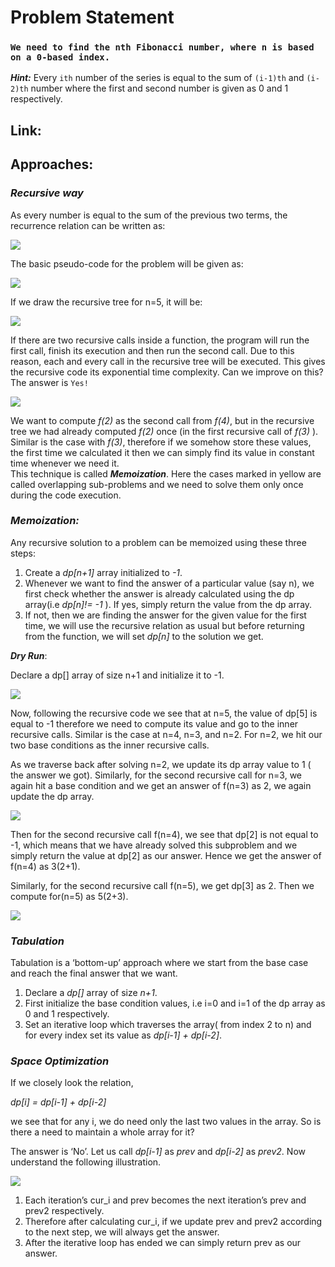 # Problem Statement
### `We need to find the nth Fibonacci number, where n is based on a 0-based index.`

***Hint:*** Every `ith` number of the series is equal to the sum of `(i-1)th` and `(i-2)th` number where the first and second number is given as 0 and 1 respectively.

## Link: 

## Approaches:

### ***Recursive way***

As every number is equal to the sum of the previous two terms, the recurrence relation can be written as:

<img src="https://user-images.githubusercontent.com/66131928/164275819-a5e9a963-6185-4dbb-abb9-3c9b16ebf3e4.png"></img>

The basic pseudo-code for the problem will be given as:

<img src="https://lh5.googleusercontent.com/UK4N8ZsaDe1E50UvVoW5QMGpHztH6dHArb8pAQ-prDBSz5ZYAYCYgavuAZXny9WbD1eZOtGNf5_tYo3rmM3TcB5RKKTeWeZ1is1mrSkwr1UbiXfP830F8Y-mkN0Zo5WyyClpTUOe"></img>

If we draw the recursive tree for n=5, it will be:

<img src="https://user-images.githubusercontent.com/66131928/164276338-5f5f874a-d327-4f20-9fdd-b79dd6b6439f.png"></img>

If there are two recursive calls inside a function, the program will run the first call, finish its execution and then run the second call. Due to this reason, each and every call in the recursive tree will be executed. This gives the recursive code its exponential time complexity.
Can we improve on this? The answer is `Yes!`

<img src="https://user-images.githubusercontent.com/66131928/164276646-c31ed188-15c3-4998-af2a-4d21057c0e26.png"></img>

We want to compute *f(2)* as the second call from *f(4)*, but in the recursive tree we had already computed *f(2)* once (in the first recursive call of *f(3)* ).<br/>
Similar is the case with *f(3)*, therefore if we somehow store these values, the first time we calculated it then we can simply find its value in constant time whenever we need it.<br/> 
This technique is called ***Memoization***. Here the cases marked in yellow are called overlapping sub-problems and we need to solve them only once during the code execution.<br/>

### ***Memoization:***

Any recursive solution to a problem can be memoized using these three steps:

1. Create a *dp[n+1]* array initialized to *-1*.
2. Whenever we want to find the answer of a particular value (say n), we first check whether the answer is already calculated using the dp array(i.e *dp[n]!= -1* ). If yes, simply return the value from the dp array.
3. If not, then we are finding the answer for the given value for the first time, we will use the recursive relation as usual but before returning from the function, we will set *dp[n]* to the solution we get.

***Dry Run***:

Declare a dp[] array of size n+1 and initialize it to -1.

<img src="https://user-images.githubusercontent.com/66131928/164508507-1099b75d-da84-4f50-acf4-699f25541323.png"></img>

Now, following the recursive code we see that at n=5, the value of dp[5] is equal to -1 therefore we need to compute its value and go to the inner recursive calls. Similar is the case at n=4, n=3, and n=2. For n=2, we hit our two base conditions as the inner recursive calls.

As we traverse back after solving n=2, we update its dp array value to 1 ( the answer we got). Similarly, for the second recursive call for n=3, we again hit a base condition and we get an answer of f(n=3) as 2, we again update the dp array.

<img src="https://user-images.githubusercontent.com/66131928/164508763-4d2d7289-33b7-4881-99f0-583bf54c14e2.png"></img>

Then for the second recursive call f(n=4), we see that dp[2] is not equal to -1, which means that we have already solved this subproblem and we simply return the value at dp[2] as our answer. Hence we get the answer of f(n=4) as 3(2+1).

Similarly, for the second recursive call f(n=5), we get dp[3] as 2. Then we compute for(n=5) as 5(2+3).

<img src="https://user-images.githubusercontent.com/66131928/164508895-86747040-6572-4b53-aaf3-880796d1d3cd.png"></img>

### ***Tabulation***

Tabulation is a ‘bottom-up’ approach where we start from the base case and reach the final answer that we want.

1. Declare a *dp[]* array of size *n+1*.
2. First initialize the base condition values, i.e i=0 and i=1 of the dp array as 0 and 1 respectively.
3. Set an iterative loop which traverses the array( from index 2 to n) and for every index set its value as *dp[i-1] + dp[i-2]*. 

### ***Space Optimization***

If we closely look the relation,

*dp[i] =  dp[i-1] + dp[i-2]*

we see that for any i, we do need only the last two values in the array. So is there a need to maintain a whole array for it? 

The answer is ‘No’. Let us call *dp[i-1]* as *prev* and *dp[i-2]* as *prev2*. Now understand the following illustration.

<img src="https://user-images.githubusercontent.com/66131928/164917032-39db2822-10df-4592-be54-cf35949f1989.png"></img>

1. Each iteration’s cur_i and prev becomes the next iteration’s prev and prev2 respectively.
2. Therefore after calculating cur_i, if we update prev and prev2 according to the next step, we will always get the answer. 
3. After the iterative loop has ended we can simply return prev as our answer.
